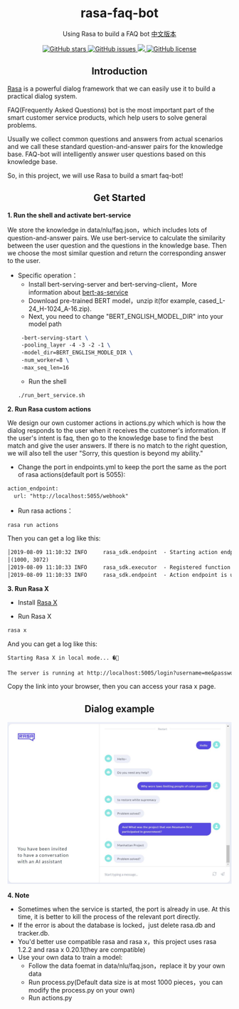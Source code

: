 <h1 align="center">rasa-faq-bot</h1>
<p align="center">Using Rasa to build a FAQ bot <a href="https://github.com/nghuyong/rasa-faq-bot/tree/chinese">中文版本</a></p>

<p align="center">
  <a href="https://github.com/nghuyong/rasa-faq-bot/stargazers">
    <img src="https://img.shields.io/github/stars/nghuyong/rasa-faq-bot.svg?colorA=orange&colorB=orange&logo=github"
         alt="GitHub stars">
  </a>
  <a href="https://github.com/nghuyong/rasa-faq-bot/issues">
        <img src="https://img.shields.io/github/issues/nghuyong/rasa-faq-bot.svg"
             alt="GitHub issues">
  </a>
  <a href="https://github.com/nghuyong/rasa-faq-bot/">
        <img src="https://img.shields.io/github/last-commit/nghuyong/rasa-faq-bot.svg">
  </a>
  <a href="https://github.com/nghuyong/rasa-faq-bot/blob/master/LICENSE">
        <img src="https://img.shields.io/github/license/nghuyong/rasa-faq-bot"
             alt="GitHub license">
  </a>
</p>

<h2 align="center">Introduction</h2>

[Rasa](https://rasa.com/) is a powerful dialog framework that we can easily use it to build a practical dialog system.

FAQ(Frequently Asked Questions) bot is the most important part of the smart customer service products, which help users to solve general problems.

Usually we collect common questions and answers from actual scenarios and we call these standard question-and-answer pairs for the knowledge base.
FAQ-bot will intelligently answer user questions based on this knowledge base.

So, in this project, we will use Rasa to build a smart faq-bot! 



<h2 align="center">Get Started</h2>

**1. Run the shell and activate bert-service**

We store the knowledge in data/nlu/faq.json，which includes lots of question-and-answer pairs. We use bert-service to calculate the similarity between the user question and the questions in the knowledge base. Then we choose the most similar question and return the corresponding answer to the user.

* Specific operation：
	* Install bert-serving-server and bert-serving-client，More information about [bert-as-service](https://github.com/hanxiao/bert-as-service)
	* Download pre-trained BERT model，unzip it(for example, cased_L-24_H-1024_A-16.zip).
	* Next, you need to change "BERT_ENGLISH_MODEL_DIR" into your model path
	```latex
     -bert-serving-start \
     -pooling_layer -4 -3 -2 -1 \
     -model_dir=BERT_ENGLISH_MODLE_DIR \
     -num_worker=8 \
     -max_seq_len=16
    ```
	* Run the shell
	```bash 
	./run_bert_service.sh
	```

**2. Run Rasa custom actions**

We design our own customer actions in actions.py which which is how the dialog responds to the user when it receives the customer's information. If the user's intent is faq, then go to the knowledge base to find the best match and give the user answers. If there is no match to the right question, we will also tell the user "Sorry, this question is beyond my ability."

* Change the port in endpoints.yml to keep the port the same as the port of rasa actions(default port is 5055):

```latex
action_endpoint:
  url: "http://localhost:5055/webhook"
```

* Run rasa actions：

```bash
rasa run actions
```

Then you can get a log like this:

```latex
│2019-08-09 11:10:32 INFO     rasa_sdk.endpoint  - Starting action endpoint server...
│(1000, 3072)
│2019-08-09 11:10:33 INFO     rasa_sdk.executor  - Registered function for 'action_get_answer'.
│2019-08-09 11:10:33 INFO     rasa_sdk.endpoint  - Action endpoint is up and running. on ('0.0.0.0', 5055)
```

**3. Run Rasa X**

* Install [Rasa X](https://rasa.com/docs/rasa-x/installation-and-setup/)

* Run Rasa X

```bash
rasa x
```

And you can get a log like this:

```latex
Starting Rasa X in local mode... �🚀                                                                                               
 
The server is running at http://localhost:5005/login?username=me&password=zrjV0BwYSzYP
```

Copy the link into your browser, then you can access your rasa x page.


<h2 align="center">Dialog example</h2>

![](./images/happy_path.png)



**4. Note**

* Sometimes when the service is started, the port is already in use. At this time, it is better to kill the process of the relevant port directly.
* If the error is about the database is locked，just delete rasa.db and tracker.db.
* You'd better use compatible rasa and rasa x，this project uses rasa 1.2.2 and rasa x 0.20.1(they are compatible)
* Use your own data to train a model:
	* Follow the data foemat in data/nlu/faq.json，replace it by your own data
	* Run process.py(Default data size is at most 1000 pieces，you can modify the process.py on your own)
	* Run actions.py
